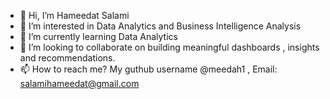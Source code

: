 - 👋 Hi, I’m Hameedat Salami 
- 👀 I’m interested in Data Analytics and Business  Intelligence  Analysis 
- 🌱 I’m currently learning Data Analytics 
- 💞️ I’m looking to collaborate on building meaningful dashboards , insights and recommendations.
- 📫 How to reach me? My guthub username @meedah1 , Email: salamihameedat@gmail.com 

